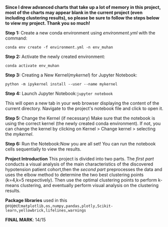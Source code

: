 **Since I drew advanced charts that take up a lot of memory in this project, most of the charts may appear blank in the current project (even including clustering results), so please be sure to follow the steps below to view my project. Thank you so much!**

**Step 1:**
Create a new conda environment using *environment.yml* with the command:

`conda env create -f environment.yml -n env_muhan`

**Step 2:**
Activate the newly created environment:

`conda activate env_muhan`

**Step 3:**
Creating a New Kernel(*mykernel*) for Jupyter Notebook:

`python -m ipykernel install --user --name mykernel`

**Step 4:** 
Launch Jupyter Notebook:`jupyter notebook`

This will open a new tab in your web browser displaying the content of the current directory. Navigate to the project's notebook file and click to open it.

**Step 5:**
Change the Kernel (if necessary)
Make sure that the notebook is using the correct kernel (the newly created conda environment). If not, you can change the kernel by clicking on Kernel > Change kernel > selecting the *mykernel*.

**Step 6:** 
Run the Notebook:Now you are all set! You can run the notebook cells sequentially to view the results.



**Project Introduction**
This project is divided into two parts. The *first part* conducts a visual analysis of the main characteristics of the discovered hypotension patient cohort,then the *second part* preprocesses the data and uses the elbow method to determine the two best clustering points (k=4,k=5 respectively). Then use the optimal clustering points to perform k-means clustering, and eventually perform visual analysis on the clustering results.

**Package libraries** used in this project:`matplotlib,os,numpy,pandas,plotly,Scikit-learn,yellowbrick,lifelines,warnings`




**FINAL MARK**: 14/15
